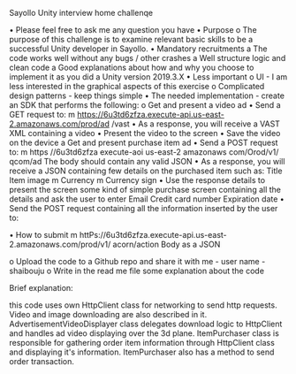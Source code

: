 

Sayollo Unity interview home challenqe

•     Please feel free to ask me any question you have
•     Purpose
o    The purpose of this challenge is to examine relevant basic skills to be a successful Unity 
developer in Sayollo.
•     Mandatory recruitments
a    The code works well without any bugs / other crashes a    Well structure logic and clean code
a    Good explanations about how and why you choose to implement it as you did a    Unity version 
2019.3.X
•     Less important
o    UI - I am less interested in the graphical aspects of this exercise
o    Complicated design patterns - keep things simple
•     The needed implementation - create an SDK that performs the following:
o    Get and present a video ad
•     Send a GET request to:
m   https://6u3td6zfza.execute-api.us-east-2.amazonaws.com/prod/ad
/vast
•     As a response, you will receive a VAST XML containing a video
•     Present the video to the screen
•     Save the video on the device a    Get and present purchase item ad
•     Send a POST request to:
m   https //6u3td6zfza execute-aoi us-east-2 amazonaws  com/Orod/v1/ qcom/ad
The body should contain any valid JSON
•     As a response, you will receive a JSON containing few details on the purchased item such as:
Title
Item  image m   Currency
m   Currency  sign
•     Use the response details to present the screen some kind of simple purchase screen containing 
all the details and ask the user to enter
Email
Credit card number Expiration date
•     Send the POST request containing all the information inserted by the user to:




•     How to submit
m   httPs://6u3td6zfza.execute-api.us-east-2.amazonaws.com/prod/v1/ acorn/action
Body as a JSON



o    Upload the code to a Github repo and share it with me - user name - shaibouju
o    Write in the read me file some explanation about the code


Brief explanation:

this code uses own HttpClient class for networking to send http requests. Video and image downloading are also described in it. 
AdvertisementVideoDisplayer class delegates download logic to HttpClient and handles ad video displaying over the 3d plane.
ItemPurchaser class is responsible for gathering order item information through HttpClient class and displaying it's information. 
ItemPurchaser also has a method to send order transaction.

